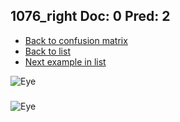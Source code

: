 ## 1076_right Doc: 0 Pred: 2
- [Back to confusion matrix](https://github.com/juliandewit/kaggle_retinopathy/blob/master/matrix.md)
- [Back to list](https://github.com/juliandewit/kaggle_retinopathy/blob/master/lists/02/list.md)
- [Next example in list](https://github.com/juliandewit/kaggle_retinopathy/blob/master/lists/02/11/11730_left.md)

![Eye](https://retinopaty.blob.core.windows.net/size1024/1076_right_0.jpeg)

### 

![Eye]()
